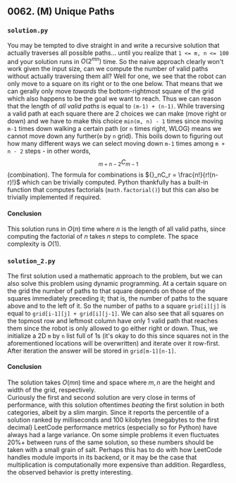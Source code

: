 ## 0062. (M) Unique Paths

### `solution.py`
You may be tempted to dive straight in and write a recursive solution that actually traverses all possible paths... until you realize that `1 <= m, n <= 100` and your solution runs in $O(2^{mn})$ time. So the naive approach clearly won't work given the input size, can we compute the number of valid paths without actually traversing them all? Well for one, we see that the robot can only move to a square on its right or to the one below. That means that we can gerally only move *towards* the bottom-rightmost square of the grid which also happens to be the goal we want to reach. Thus we can reason that the length of *all valid paths* is equal to `(m-1) + (n-1)`. While traversing a valid path at each square there are 2 choices we can make (move right or down) and we have to make this choice `min(m, n) - 1` times since moving `m-1` times down walking a certain path (or `n` times right, WLOG) means we cannot move down any further(`m` by `n` grid). This boils down to figuring out how many different ways we can select moving down `m-1` times among `m + n - 2` steps - in other words, $${}_{m+n-2}C_{m-1}$$ (combination).
The formula for combinations is ${}_nC_r = \frac{n!}{r!(n-r)!}$ which can be trivially computed. Python thankfully has a built-in function that computes factorials (`math.factorial()`) but this can also be trivially implemented if required. 

#### Conclusion
This solution runs in $O(n)$ time where $n$ is the length of all valid paths, since computing the factorial of $n$ takes $n$ steps to complete. The space complexity is $O(1)$. 
  

### `solution_2.py`
The first solution used a mathematic approach to the problem, but we can also solve this problem using dynamic programming. At a certain square on the grid the number of paths to that square depends on those of the squares immediately preceding it; that is, the number of paths to the square above and to the left of it. So the number of paths to a square `grid[i][j]` is equal to `grid[i-1][j] + grid[i][j-1]`. We can also see that all squares on the topmost row and leftmost column have only 1 valid path that reaches them since the robot is only allowed to go either right or down. Thus, we initialize a 2D `m` by `n` list full of 1s (it's okay to do this since squares not in the aforementioned locations will be overwritten) and iterate over it row-first. After iteration the answer will be stored in `grid[m-1][n-1]`.  
  
#### Conclusion
The solution takes $O(mn)$ time and space where $m, n$ are the height and width of the grid, respectively.  
Curiously the first and second solution are very close in terms of performance, with this solution oftentimes *beating* the first solution in both categories, albeit by a slim margin. Since it reports the percentile of a solution ranked by milliseconds and 100 kilobytes (megabytes to the first decimal) LeetCode performance metrics (especially so for Python) have always had a large variance. On some simple problems it even fluctuates 20%+ between runs of the same solution, so these numbers should be taken with a small grain of salt. Perhaps this has to do with how LeetCode handles module imports in its backend, or it may be the case that multiplication is computationally more expensive than addition. Regardless, the observed behavior is pretty interesting.  
